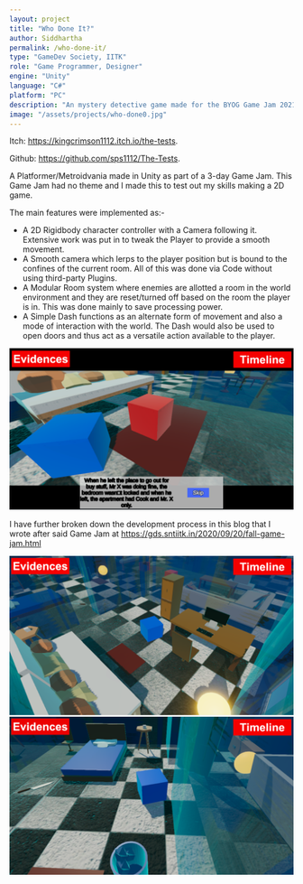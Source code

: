 ```yaml
---
layout: project
title: "Who Done It?"
author: Siddhartha
permalink: /who-done-it/
type: "GameDev Society, IITK"
role: "Game Programmer, Designer"
engine: "Unity"
language: "C#"
platform: "PC"
description: "An mystery detective game made for the BYOG Game Jam 2021"
image: "/assets/projects/who-done0.jpg"
---
```


Itch:  https://kingcrimson1112.itch.io/the-tests.

Github: https://github.com/sps1112/The-Tests.

A Platformer/Metroidvania made in Unity as part of a 3-day Game Jam. This Game Jam had no theme and I made this to test out my skills making a 2D game. 

The main features were implemented as:-
- A 2D Rigidbody character controller with a Camera following it. Extensive work was put in to tweak the Player to provide a smooth movement.
- A Smooth camera which lerps to the player position but is bound to the confines of the current room. All of this was done via Code without using third-party Plugins.
- A Modular Room system where enemies are allotted a room in the world environment and they are reset/turned off based on the room the player is in. This was done mainly to save processing power.
- A Simple Dash functions as an alternate form of movement and also a mode of interaction with the world. The Dash would also be used to open doors and thus act as a versatile action available to the player.

<img class="article-screenshot" src="/assets/projects/who-done1.png" alt=""/>

I have further broken down the development process in this blog that I wrote after said Game Jam at https://gds.sntiitk.in/2020/09/20/fall-game-jam.html 

<img class="article-screenshot" src="/assets/projects/who-done2.png" alt=""/>

<img class="article-screenshot" src="/assets/projects/who-done3.png" alt=""/>
